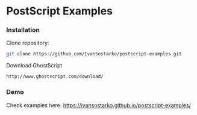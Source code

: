 # PostScript Examples

### Installation

Clone repository:

```sh
git clone https://github.com/IvanSostarko/postscript-examples.git
```

Download GhostScript
```sh
http://www.ghostscript.com/download/
```

### Demo
Check examples here: https://ivansostarko.github.io/postscript-examples/